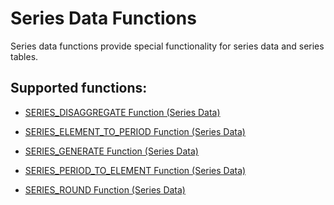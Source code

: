 <!-- loio2dea02fb9feb451080a8c2ee573a88f9 -->

# Series Data Functions

Series data functions provide special functionality for series data and series tables.



## Supported functions:

-   [SERIES\_DISAGGREGATE Function \(Series Data\)](series-disaggregate-function-series-data-7c34535.md)

-   [SERIES\_ELEMENT\_TO\_PERIOD Function \(Series Data\)](series-element-to-period-function-series-data-c266e91.md)

-   [SERIES\_GENERATE Function \(Series Data\)](series-generate-function-series-data-c810103.md)

-   [SERIES\_PERIOD\_TO\_ELEMENT Function \(Series Data\)](series-period-to-element-function-series-data-eb21d79.md)

-   [SERIES\_ROUND Function \(Series Data\)](series-round-function-series-data-435ec47.md)


